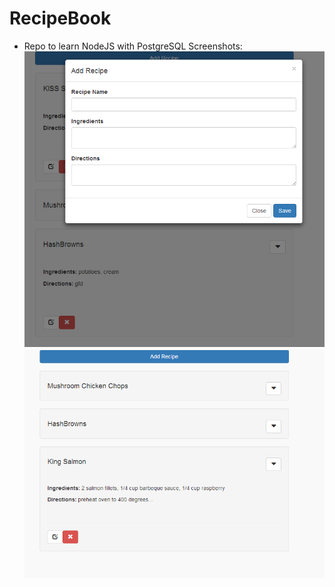 # RecipeBook
- Repo to learn NodeJS with PostgreSQL
Screenshots:
![Screenshot](img/add.png)
![Screenshot](img/screen.png)
